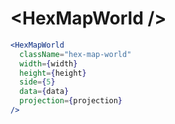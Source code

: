 # \<HexMapWorld \/>

```jsx
<HexMapWorld
  className="hex-map-world"
  width={width}
  height={height}
  side={5}
  data={data}
  projection={projection}
/>
```
